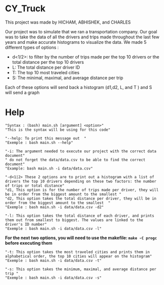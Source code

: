 # CY_Truck
This project was made by HICHAM, ABHISHEK, and CHARLES

Our project was to simulate that we ran a transportation company. Our goal was to take the data of all the drivers and trips made throughout the last few years and make accurate histograms to visualize the data.
We made 5 different types of options : 
  - d<1/2>: to filter by the number of trips made per the top 10 drivers or the total distance per the top 10 drivers
  - L: The total distance per driver ID
  - T: The top 10 most traveled cities 
  - S: The minimal, maximal, and average distance per trip 

Each of these options will send back a histogram (d1,d2, L, and T ) and S will send a graph

# Help

```
"Syntax : (bash) main.sh [argument] <option>"
"This is the syntax will be using for this code"

"--help: To print this message out  " 
"Exemple : bash main.sh --help"

"-i: The argument needed to execute our project with the correct data document"
" do not forget the data/data.csv to be able to find the correct document"
"Example: bash main.sh -i data/data.csv"

"-d<1|2> These 2 options are to print out a histogram with a list of drivers the top 10 drivers depending on these two factors: the number of trips or total distance"
"d1, This option is for the number of trips made per driver, they will be in order from the biggest amount to the smallest "                                                                                
"d2, This option takes the total distance per driver, they will be in order from the biggest amount to the smallest  "
"Exemple : bash main.sh -i data/data.csv -d2"

"-l: This option takes the total distance of each driver, and prints them out from smallest to biggest. The values are linked to the driver's ID number"
"Exemple : bash main.sh -i data/data.csv -l"
```
**For the next two options, you will need to use the makefile: ```make -C progc``` before executing them**
```
"-t: This option takes the most traveled cities and prints them in alphabetical order, the top 10 cities will appear on the histogram"
"Exemple : bash main.sh -i data/data.csv -t"

"-s: This option takes the minimum, maximal, and average distance per trip "
"Exemple : bash main.sh -i data/data.csv -s"
```
   
